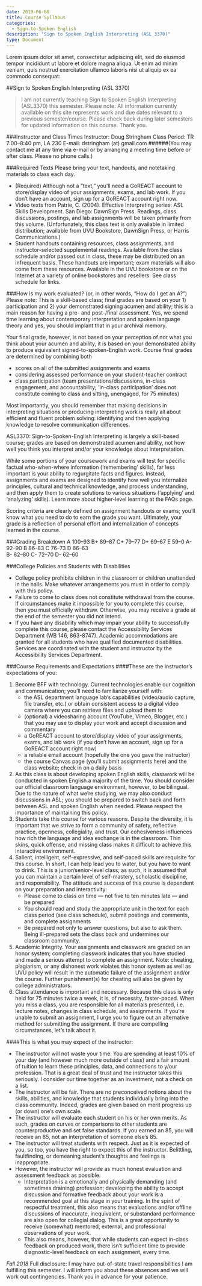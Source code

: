```yaml
---
date: 2019-06-08
title: Course Syllabus
categories:
  - Sign-to-Spoken English
description: "Sign to Spoken English Interpreting (ASL 3370)"
type: Document
---
```

Lorem ipsum dolor sit amet, consectetur adipiscing elit, sed do eiusmod tempor incididunt ut labore et dolore magna aliqua. Ut enim ad minim veniam, quis nostrud exercitation ullamco laboris nisi ut aliquip ex ea commodo consequat:

##Sign to Spoken English Interpreting (ASL 3370)

>I am not currently teaching Sign to Spoken English Interpreting (ASL3370) this semester. Please note: All information currently available on this site represents work and due dates relevant to a previous semester/course. Please check back during later semesters for updated information on this course. Thank you.

###Instructor and Class Times
Instructor: Doug Stringham
Class Period: TR 7:00–8:40 pm, LA 230
E-mail: dstringham (at) gmail.com
######(You may contact me at any time via e-mail or by arranging a meeting time before or after class. Please no phone calls.)

###Required Texts
Please bring your text, handouts, and notetaking materials to class each day.
* (Required) Although not a “text,” you’ll need a GoREACT account to store/display video of your assignments, exams, and lab work. If you don’t have an account, sign up for a GoREACT account right now.
* Video texts from Patrie, C. (2004). Effective Interpreting series: ASL Skills Development. San Diego: DawnSign Press. Readings, class discussions, postings, and lab assignments will be taken primarily from this volume. (Unfortunately, this class text is only available in limited distribution; available from UVU Bookstore, DawnSign Press, or Harris Communications.)
* Student handouts containing resources, class assignments, and instructor-selected supplemental readings. Available from the class schedule and/or passed out in class, these may be distributed on an infrequent basis. These handouts are important; exam materials will also come from these resources.
Available in the UVU bookstore or on the Internet at a variety of online bookstores and resellers. See class schedule for links.

###How is my work evaluated? (or, in other words, “How do I get an A?”)
Please note: This is a skill-based class; final grades are based on your 1) participation and 2) your demonstrated signing acumen and ability; this is a main reason for having a pre- and post-/final assessment. Yes, we spend time learning about contemporary interpretation and spoken language theory and yes, you should implant that in your archival memory.

Your final grade, however, is not based on your perception of nor what you think about your acumen and ability, it is based on your demonstrated ability to produce equivalent signed-to-spoken-English work.
Course final grades are determined by combining both
* scores on all of the submitted assignments and exams
* considering assessed performance on your student-teacher contract
* class participation (team presentations/discussions, in-class engagement, and accountability; ‘in-class participation’ does not constitute coming to class and sitting, unengaged, for 75 minutes)

Most importantly, you should remember that making decisions in interpreting situations or producing interpreting work is really all about efficient and fluent problem solving: identifying and then applying knowledge to resolve communication differences.

ASL3370: Sign-to-Spoken-English Interpreting is largely a skill-based course; grades are based on demonstrated acumen and ability, not how well you think you interpret and/or your knowledge about interpretation.

While some portions of your coursework and exams will test for specific factual who-when-where information (‘remembering’ skills), far less important is your ability to regurgitate facts and figures. Instead, assignments and exams are designed to identify how well you internalize principles, cultural and technical knowledge, and process understanding, and then apply them to create solutions to various situations (‘applying’ and ‘analyzing’ skills). Learn more about higher-level learning at the FAQs page.

Scoring criteria are clearly defined on assignment handouts or exams; you’ll know what you need to do to earn the grade you want. Ultimately, your grade is a reflection of personal effort and internalization of concepts learned in the course.

###Grading Breakdown
A  100–93	B+ 89–87	C+ 79–77	D+ 69–67	E  59–0
A- 92–90	B  86–83	C  76–73	D  66–63	
B- 82–80	C- 72–70	D- 62–60	

###College Policies and Students with Disabilities
* College policy prohibits children in the classroom or children unattended in the halls. Make whatever arrangements you must in order to comply with this policy.
* Failure to come to class does not constitute withdrawal from the course. If circumstances make it impossible for you to complete this course, then you must officially withdraw. Otherwise, you may receive a grade at the end of the semester you did not intend.
* If you have any disability which may impair your ability to successfully complete this course, please contact the Accessibility Services Department (WB 146, 863-8747). Academic accommodations are granted for all students who have qualified documented disabilities. Services are coordinated with the student and instructor by the Accessibility Services Department.

###Course Requirements and Expectations
####These are the instructor’s expectations of you:

1. Become BFF with technology. Current technologies enable our cognition and communication; you’ll need to familiarize yourself with:
	* the ASL department language lab’s capabilities (video/audio capture, file transfer, etc.) or obtain consistent access to a digital video camera where you can retrieve files and upload them to
	* (optional) a videosharing account (YouTube, Vimeo, Blogger, etc.) that you may use to display your work and accept discussion and commentary
	* a GoREACT account to store/display video of your assignments, exams, and lab work (if you don’t have an account, sign up for a GoREACT account right now)
	* a reliable email account (hopefully the one you gave the instructor)
	* the course Canvas page (you’ll submit assignments here) and the class website; check in on a daily basis
2. As this class is about developing spoken English skills, classwork will be conducted in spoken English a majority of the time. You should consider our official classroom language environment, however, to be bilingual. Due to the nature of what we’re studying, we may also conduct discussions in ASL; you should be prepared to switch back and forth between ASL and spoken English when needed. Please respect the importance of maintaining this policy.
3. Students take this course for various reasons. Despite the diversity, it is important that we strive to form a community of safety, reflective practice, openness, collegiality, and trust. Our cohesiveness influences how rich the language and idea exchange is in the classroom. Thin skins, quick offense, and missing class makes it difficult to achieve this interactive environment.
4. Salient, intelligent, self-expressive, and self-paced skills are requisite for this course. In short, I can help lead you to water, but you have to want to drink. This is a junior/senior-level class; as such, it is assumed that you can maintain a certain level of self-mastery, scholastic discipline, and responsibility. The attitude and success of this course is dependent on your preparation and interactivity:
	* Please come to class on time — not five to ten minutes late — and be prepared
	* You should read and study the appropriate unit in the text for each class period (see class schedule), submit postings and comments, and complete assignments
	* Be prepared not only to answer questions, but also to ask them. Being ill-prepared sets the class back and undermines our classroom community.
5. Academic Integrity. Your assignments and classwork are graded on an honor system; completing classwork indicates that you have studied and made a serious attempt to complete an assignment. Note: cheating, plagiarism, or any dishonest work violates this honor system as well as UVU policy will result in the automatic failure of the assignment and/or the course. Further punishment(s) for cheating will also be given by college administrators.
6. Class attendance is important and necessary. Because this class is only held for 75 minutes twice a week, it is, of necessity, faster-paced. When you miss a class, you are responsible for all materials presented, i.e. lecture notes, changes in class schedule, and assignments. If you’re unable to submit an assignment, I urge you to figure out an alternative method for submitting the assignment. If there are compelling circumstances, let’s talk about it.

####This is what you may expect of the instructor:
* The instructor will not waste your time. You are spending at least 10% of your day (and however much more outside of class) and a fair amount of tuition to learn these principles, data, and connections to y/our profession. That is a great deal of trust and the instructor takes this seriously. I consider our time together as an investment, not a check on a list.
* The instructor will be fair. There are no preconceived notions about the skills, abilities, and knowledge that students individually bring into the class community. Indeed, grades are given based on merit progress up (or down) one’s own scale.
* The instructor will evaluate each student on his or her own merits. As such, grades on curves or comparisons to other students are counterproductive and set false standards. If you earned an 85, you will receive an 85, not an interpretation of someone else’s 85.
* The instructor will treat students with respect. Just as it is expected of you, so too, you have the right to expect this of the instructor. Belittling, faultfinding, or demeaning student’s thoughts and feelings is inappropriate.
* However, the instructor will provide as much honest evaluation and assessment feedback as possible.
	* Interpretation is a emotionally and physically demanding (and sometimes draining) profession; developing the ability to accept discussion and formative feedback about your work is a recommended goal at this stage in your training. In the spirit of respectful treatment, this also means that evaluations and/or offline discussions of inaccurate, inequivalent, or substandard performance are also open for collegial dialog. This is a great opportunity to receive (somewhat) mentored, external, and professional observations of your work.
	* This also means, however, that while students can expect in-class feedback on produced work, there isn’t sufficient time to provide diagnostic-level feedback on each assignment, every time.

*Fall 2018* Full disclosure: I may have out-of-state travel responsibilities I am fulfilling this semester. I will inform you about these absences and we will work out contingencies. Thank you in advance for your patience.